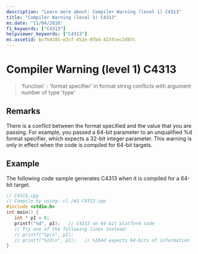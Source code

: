 ```yaml
---
description: "Learn more about: Compiler Warning (level 1) C4313"
title: "Compiler Warning (level 1) C4313"
ms.date: "11/04/2016"
f1_keywords: ["C4313"]
helpviewer_keywords: ["C4313"]
ms.assetid: bcf64191-e2cf-452e-97b4-423fcec2d07c
---
```

# Compiler Warning (level 1) C4313

> 'function' : 'format specifier' in format string conflicts with argument number of type 'type'

## Remarks

There is a conflict between the format specified and the value that you are passing. For example, you passed a 64-bit parameter to an unqualified %d format specifier, which expects a 32-bit integer parameter. This warning is only in effect when the code is compiled for 64-bit targets.

## Example

The following code sample generates C4313 when it is compiled for a 64-bit target.

```cpp
// C4313.cpp
// Compile by using: cl /W1 C4313.cpp
#include <stdio.h>
int main() {
   int * pI = 0;
   printf("%d", pI);   // C4313 on 64-bit platform code
   // Try one of the following lines instead:
   // printf("%p\n", pI);
   // printf("%Id\n", pI);   // %I64d expects 64-bits of information
}
```
